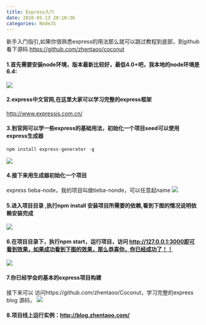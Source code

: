```yaml
---
title: Express入门
date: 2016-05-13 20:10:36
categories: NodeJS
---
```


新手入门指引,如果你很熟悉express的用法那么就可以跳过教程到底部，到github看下源码
https://github.com/zhentaoo/coconut

#### 1.首先需要安装node环境，版本最新比较好，最低4.0+吧，我本地的node环境是6.4:
 ![](http://images2015.cnblogs.com/blog/651708/201702/651708-20170212235004041-275022758.png)

#### 2.express中文官网,在这里大家可以学习完整的express框架
http://www.expressjs.com.cn/

#### 3.到官网可以学一些express的基础用法，初始化一个项目seed可以使用express生成器

```js
npm install express-generator -g
```
![](http://images2015.cnblogs.com/blog/651708/201702/651708-20170212235115994-47451926.png)


#### 4.接下来用生成器初始化一个项目
express tieba-node，我的项目叫做tieba-nonde，可以任意起name
![](http://images2015.cnblogs.com/blog/651708/201702/651708-20170212235144791-923273447.png)

#### 5.进入项目目录 ,执行npm install 安装项目所需要的依赖,看到下图的情况说明依赖安装完成
![](http://images2015.cnblogs.com/blog/651708/201702/651708-20170212235232869-361242310.png)

#### 6.在项目目录下，执行npm start，运行项目，访问 http://127.0.0.1:3000即可看到效果，如果成功看到下图的效果，那么恭喜你，你已经成功了！！
![](http://img.blog.csdn.net/20170212224602462?watermark/2/text/aHR0cDovL2Jsb2cuY3Nkbi5uZXQvemhlbnRhb28=/font/5a6L5L2T/fontsize/400/fill/I0JBQkFCMA==/dissolve/70/gravity/Center)

#### 7.你已经学会的基本的express项目构建
接下来可以 访问https://github.com/zhentaoo/Coconut，学习完整的express blog 源码，
![](http://img.blog.csdn.net/20170212224821207?watermark/2/text/aHR0cDovL2Jsb2cuY3Nkbi5uZXQvemhlbnRhb28=/font/5a6L5L2T/fontsize/400/fill/I0JBQkFCMA==/dissolve/70/gravity/Center)

#### 8.项目线上运行实例：http://blog.zhentaoo.com/
